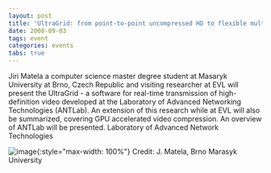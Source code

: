 ```yaml
---
layout: post
title: 'UltraGrid: from point-to-point uncompressed HD to flexible multi-party high-end collaborative environment'
date: 2008-09-03
tags: event
categories: events
tabs: true
---
```


Jiri Matela a computer science master degree student at Masaryk University at Brno, Czech Republic and visiting researcher at EVL will present the UltraGrid - a software for real-time transmission of high-definition video developed at the Laboratory of Advanced Networking Technologies (ANTLab).  An extension of this research while at EVL will also be summarized, covering GPU accelerated video compression. An overview of ANTLab will be presented.
Laboratory of Advanced Network Technologies

![image](https://www.evl.uic.edu/output/originals/ultragrid_matela.png-srcw.jpg){:style="max-width: 100%"}
Credit: J. Matela, Brno Marasyk University

